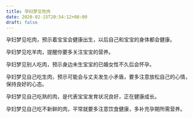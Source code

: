 ```yaml
---
title: 孕妇梦见吃肉
date: 2020-02-15T20:54:12+08:00
draft: false
---
```


孕妇梦见吃肉，预示着宝宝会健康出生，以后自己和宝宝的身体都会健康。<br>

孕妇梦见吃羊肉，提醒你要多关注宝宝的营养。<br>

孕妇梦见别人吃肉，预示身边未生宝宝的已婚女性不久后会怀孕。<br>

孕妇梦见自己吃生肉，预示可能会与丈夫发生小矛盾，要多注意放松自己的心情，保持良好的心态。<br>

孕妇梦见自己吃熟的肉，是代表宝宝发育状况良好，正在健康成长。<br>

孕妇梦见自己吃不新鲜的肉，平常就要多注意饮食健康，多补充孕期所需营养。<br>
